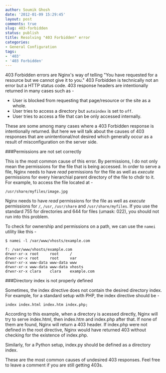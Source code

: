 ```yaml
---
author: Soumik Ghosh
date: '2012-01-09 15:29:45'
layout: post
comments: true
slug: 403-forbidden
status: publish
title: Resolving "403 Forbidden" error
categories:
- General Configuration
tags:
- '403'
- '403 Forbidden'
---
```


403 Forbidden errors are Nginx's way of telling "You have requested for a resource but we cannot give it to you." 403 Forbidden is technically not an error but a HTTP status code. 403 response headers are intentionally returned in many cases such as -

* User is blocked from requesting that page/resource or the site as a whole.
* User tries to access a directory but `autoindex` is set to `off`.
* User tries to access a file that can be only accessed internally.

These are some among many cases where a 403 Forbidden response is intentionally returned. But here we will talk about the causes of 403 responses that are unintentional/not desired which generally occur as a result of misconfiguration on the server side.

###Permissions are not set correctly

This is the most common cause of this error. By permissions, I do not only mean the permissions for the file that is being accessed. In order to serve a file, Nginx needs to have _read_ permissions for the file as well as _execute_ permissions for every hierarchial parent directory of the file to chdir to it. For example, to access the file located at -

	/usr/share/myfiles/image.jpg

Nginx needs to have _read_ permissions for the file as well as _execute_ permissions for `/`, `/usr`, `/usr/share` and `/usr/share/myfiles`. If you use the standard 755 for directories and 644 for files (umask: 022), you should not run into this problem.

To check for ownership and permissions on a path, we can use the `namei` utility like this -

	$ namei -l /var/www/vhosts/example.com
	
	f: /var/www/vhosts/example.com
	drwxr-xr-x root     root     /
	drwxr-xr-x root     root     var
	drwxr-xr-x www-data www-data www
	drwxr-xr-x www-data www-data vhosts
	drwxr-xr-x clara    clara    example.com

###Directory index is not properly defined

Sometimes, the index directive does not contain the desired directory index. For example, for a standard setup with PHP, the index directive should be -

	index index.html index.htm index.php;

According to this example, when a directory is acessed directly, Nginx will try to serve index.html, then index.htm and index.php after that. If none of them are found, Nginx will return a 403 header. If index.php were not defined in the root directive, Nginx would have returned 403 without checking for the existence of index.php.

Similarly, for a Python setup, index.py should be defined as a directory index.

These are the most common causes of undesired 403 responses. Feel free to leave a comment if you are still getting 403s.


